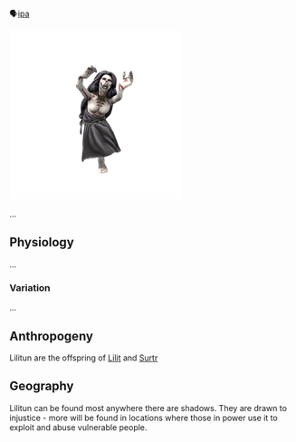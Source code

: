 🗣[ipa]()

![](../../_assets/species/lilitun.png)

...

## Physiology
...

### Variation
...

## Anthropogeny
Lilitun are the offspring of [Lilit](../../Cosmology/Daemons/Malefices/Lilit.md) and [Surtr](../../Cosmology/Daemons/Malefices/Surtr.md)

## Geography
Lilitun can be found most anywhere there are shadows. They are drawn to injustice - more will be found in locations where those in power use it to exploit and abuse vulnerable people.